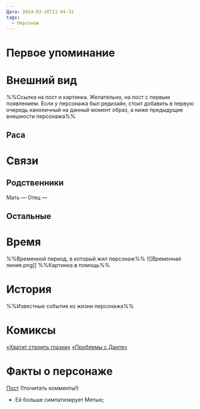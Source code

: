 ```yaml
---
Дата: 2024-03-26T11-04-33
tags:
  - Персонаж
---
```

# Первое упоминание

# Внешний вид
%%Ссылка на пост и картинка. Желательно, на пост с первым появлением. Если у персонажа был редизайн, стоит добавить в первую очередь каноничный на данный момент образ, а ниже предыдущие внешности персонажа%%
## Раса
# Связи
## Родственники
Мать —
Отец — 
## Остальные 
# Время
%%Временной период, в который жил персонаж%%
![[Временная линия.png]]
%%Картинка в помощь%%
# История
%%Известные события из жизни персонажа%%
# Комиксы
[«Хватит строить глазки»](https://telegra.ph/Hvatit-stroit-glazki-03-26)
[«Проблемы с Данте»](https://telegra.ph/Problemy-s-Dante-03-29)
# Факты о персонаже
[Пост](https://vk.com/wall-208978263_13361) (!почитать комменты!)
- Ей больше симпатизирует Метью;